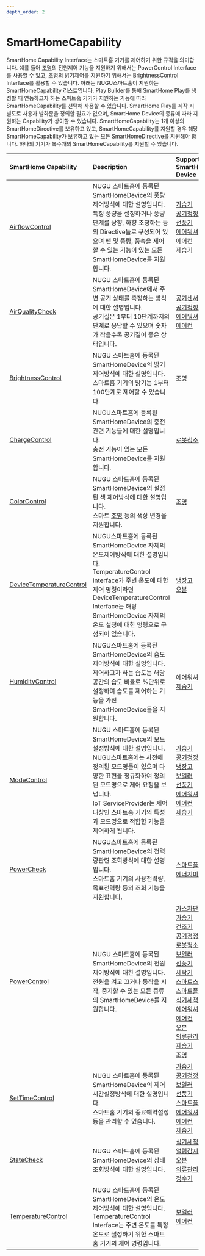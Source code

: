 ```yaml
---
depth_order: 2
---
```


# SmartHomeCapability

SmartHome Capability Interface는 스마트홈 기기를 제어하기 위한 규격을 의미합니다. 예를 들어 [조명](./smarthomedevicetype/type-21)의 전원제어 기능을 지원하기 위해서는 PowerControl Interface를 사용할 수 있고, [조명](./smarthomedevicetype/type-21)의 밝기제어를 지원하기 위해서는 BrightnessControl Interface를 활용할 수 있습니다. 아래는 NUGU스마트홈이 지원하는 SmartHomeCapability 리스트입니다. Play Builder를 통해 SmartHome Play를 생성할 때 연동하고자 하는 스마트홈 기기가 지원하는 기능에 따라 SmartHomeCapability를 선택해 사용할 수 있습니다. SmartHome Play를 제작 시 별도로 사용자 발화문을 정의할 필요가 없으며, SmartHome Device의 종류에 따라 지원하는 Capability가 상이할 수 있습니다. SmartHomeCapability는 1개 이상의 SmartHomeDirective를 보유하고 있고, SmartHomeCapability를 지원할 경우 해당 SmartHomeCapability가 보유하고 있는 모든 SmartHomeDirective를 지원해야 합니다. 하나의 기기가 복수개의 SmartHomeCapability를 지원할 수 있습니다.

| SmartHome Capability                                                                 | Description                                                                                                                                                                                    | Supported SmartHome Device                                                                                                                                                                                                                                                                                                                                                                                                                                                                                                                                                                                                                                                                                                                      |
|:-------------------------------------------------------------------------------------|:-----------------------------------------------------------------------------------------------------------------------------------------------------------------------------------------------|:------------------------------------------------------------------------------------------------------------------------------------------------------------------------------------------------------------------------------------------------------------------------------------------------------------------------------------------------------------------------------------------------------------------------------------------------------------------------------------------------------------------------------------------------------------------------------------------------------------------------------------------------------------------------------------------------------------------------------------------------|
| [AirflowControl](./smarthomecapability/airflowcontrol-interface)                     | NUGU 스마트홈에 등록된 SmartHomeDevice의 풍량제어방식에 대한 설명입니다.<br/>특정 풍량을 설정하거나 풍량 단계를 상향, 하향 조정하는 등의 Directive들로 구성되어 있으며 팬 및 풍량, 풍속을 제어할 수 있는 기능이 있는 모든 SmartHomeDevice를 지원합니다.                           | [가습기](./smarthomedevicetype/type-2)<br/>[공기청정기](./smarthomedevicetype/type-4-1)<br/>[선풍기](./smarthomedevicetype/type-8)<br/>[에어워셔](./smarthomedevicetype/type-14)<br/>[에어컨](./smarthomedevicetype/type-15)<br/>[제습기](./smarthomedevicetype/type-20)                                                                                                                                                                                                                                                                                                                                                                                                                                                                                             |
| [AirQualityCheck](./smarthomecapability/airqualitycheck-interface)                   | NUGU 스마트홈에 등록된 SmartHomeDevice에서 주변 공기 상태를 측정하는 방식에 대한 설명입니다.<br/>공기질은 1부터 10단계까지의 단계로 응답할 수 있으며 숫자가 작을수록 공기질이 좋은 상태입니다.                                                                       | [공기센서](./smarthomedevicetype/type-4)<br/>[공기청정기](./smarthomedevicetype/type-4-1)<br/>[에어워셔](./smarthomedevicetype/type-14)<br/>[에어컨](./smarthomedevicetype/type-15)                                                                                                                                                                                                                                                                                                                                                                                                                                                                                                                                                                             |
| [BrightnessControl](./smarthomecapability/brightnesscontrol-interface)               | NUGU 스마트홈에 등록된 SmartHomeDevice의 밝기제어방식에 대한 설명입니다.<br/>스마트홈 기기의 밝기는 1부터 100단계로 제어할 수 있습니다.                                                                                                      | [조명](./smarthomedevicetype/type-21)                                                                                                                                                                                                                                                                                                                                                                                                                                                                                                                                                                                                                                                                                                             |
| [ChargeControl](./smarthomecapability/chargecontrol-interface)                       | NUGU스마트홈에 등록된 SmartHomeDevice의 충전관련 기능들에 대한 설명입니다.<br/>충전 기능이 있는 모든 SmartHomeDevice를 지원합니다.                                                                                                    | [로봇청소기](./smarthomedevicetype/type-6)                                                                                                                                                                                                                                                                                                                                                                                                                                                                                                                                                                                                                                                                                                           |
| [ColorControl](./smarthomecapability/colorcontrol-interface)                         | NUGU 스마트홈에 등록된 SmartHomeDevice의 설정된 색 제어방식에 대한 설명입니다.<br/>스마트 [조명](./smarthomedevicetype/type-21) 등의 색상 변경을 지원합니다.                                                                             | [조명](./smarthomedevicetype/type-21)                                                                                                                                                                                                                                                                                                                                                                                                                                                                                                                                                                                                                                                                                                             |
| [DeviceTemperatureControl](./smarthomecapability/devicetemperaturecontrol-interface) | NUGU스마트홈에 등록된 SmartHomeDevice 자체의 온도제어방식에 대한 설명입니다.<br/>TemperatureControl Interface가 주변 온도에 대한 제어 명령이라면 DeviceTemperatureControl Interface는 해당 SmartHomeDevice 자체의 온도 설정에 대한 명령으로 구성되어 있습니다.  | [냉장고](./smarthomedevicetype/type-5)<br/>[오븐](./smarthomedevicetype/type-17)                                                                                                                                                                                                                                                                                                                                                                                                                                                                                                                                                                                                                                                                     |
| [HumidityControl](./smarthomecapability/humiditycontrol-interface)                   | NUGU스마트홈에 등록된 SmartHomeDevice의 습도제어방식에 대한 설명입니다.<br/>제어하고자 하는 습도는 해당 공간의 습도 비율로 %단위로 설정하며 습도를 제어하는 기능을 가진 SmartHomeDevice들을 지원합니다.                                                             | [에어워셔](./smarthomedevicetype/type-14)<br/>[제습기](./smarthomedevicetype/type-20)                                                                                                                                                                                                                                                                                                                                                                                                                                                                                                                                                                                                                                                                  |
| [ModeControl](./smarthomecapability/modecontrol-interface)                           | NUGU 스마트홈에 등록된 SmartHomeDevice의 모드설정방식에 대한 설명입니다.<br/>NUGU스마트홈에는 사전에 정의된 모드명들이 있으며 다양한 표현을 정규화하여 정의된 모드명으로 제어 요청을 보냅니다.<br/>IoT ServiceProvider는 제어 대상인 스마트홈 기기의 특성과 모드명으로 적합한 기능을 제어하게 됩니다.   | [가습기](./smarthomedevicetype/type-2)<br/>[공기청정기](./smarthomedevicetype/type-4-1)<br/>[냉장고](./smarthomedevicetype/type-5)<br/>[보일러](./smarthomedevicetype/type-7)<br/>[선풍기](./smarthomedevicetype/type-8)<br/>[에어워셔](./smarthomedevicetype/type-14)<br/>[에어컨](./smarthomedevicetype/type-15)<br/>[제습기](./smarthomedevicetype/type-20)                                                                                                                                                                                                                                                                                                                                                                                                             |
| [PowerCheck](./smarthomecapability/powercheck-interface)                             | NUGU스마트홈에 등록된 SmartHomeDevice의 전력량관련 조회방식에 대한 설명입니다.<br/>스마트홈 기기의 사용전력량, 목표전력량 등의 조회 기능을 지원합니다.                                                                                                | [스마트플러그](./smarthomedevicetype/type-11)<br/>[에너지미터](./smarthomedevicetype/type-13)                                                                                                                                                                                                                                                                                                                                                                                                                                                                                                                                                                                                                                                              |
| [PowerControl](./smarthomecapability/powercontrol-interface)                         | NUGU 스마트홈에 등록된 SmartHomeDevice의 전원제어방식에 대한 설명입니다.<br/>전원을 켜고 끄거나 동작을 시작, 중지할 수 있는 모든 종류의 SmartHomeDevice를 지원합니다.                                                                               | [가스차단기](./smarthomedevicetype/type-1)<br/>[가습기](./smarthomedevicetype/type-2)<br/>[건조기](./smarthomedevicetype/type-3)<br/>[공기청정기](./smarthomedevicetype/type-4-1)<br/>[로봇청소기](./smarthomedevicetype/type-6)<br/>[보일러](./smarthomedevicetype/type-7)<br/>[선풍기](./smarthomedevicetype/type-8)<br/>[세탁기](./smarthomedevicetype/type-9)<br/>[스마트스위치](./smarthomedevicetype/type-10)<br/>[스마트플러그](./smarthomedevicetype/type-11)<br/>[식기세척기](./smarthomedevicetype/type-12)<br/>[에어워셔](./smarthomedevicetype/type-14)<br/>[에어컨](./smarthomedevicetype/type-15)<br/>[오븐](./smarthomedevicetype/type-17)<br/>[의류관리기](./smarthomedevicetype/type-18)<br/>[제습기](./smarthomedevicetype/type-20)<br/>[조명](./smarthomedevicetype/type-21)                   |
| [SetTimeControl](./smarthomecapability/settimecontrol-interface)                     | NUGU 스마트홈에 등록된 SmartHomeDevice의 제어시간설정방식에 대한 설명입니다.<br/>스마트홈 기기의 종료예약설정 등을 관리할 수 있습니다.                                                                                                         | [가습기](./smarthomedevicetype/type-2)<br/>[공기청정기](./smarthomedevicetype/type-4-1)<br/>[보일러](./smarthomedevicetype/type-7)<br/>[선풍기](./smarthomedevicetype/type-8)<br/>[스마트플러그](./smarthomedevicetype/type-11)<br/>[에어워셔](./smarthomedevicetype/type-14)<br/>[에어컨](./smarthomedevicetype/type-15)<br/>[제습기](./smarthomedevicetype/type-20)                                                                                                                                                                                                                                                                                                                                                                                                         |
| [StateCheck](./smarthomecapability/statecheck-interface)                             | NUGU 스마트홈에 등록된 SmartHomeDevice의 상태조회방식에 대한 설명입니다.                                                                                                                                              | [식기세척기](./smarthomedevicetype/type-12)<br/>[열림감지센서](./smarthomedevicetype/type-16)<br/>[오븐](./smarthomedevicetype/type-17)<br/>[의류관리기](./smarthomedevicetype/type-18)<br/>[정수기](./smarthomedevicetype/type-19)                                                                                                                                                                                                                                                                                                                                                                                                                                                                                                                                  |
| [TemperatureControl](./smarthomecapability/temperaturecontrol-interface)             | NUGU 스마트홈에 등록된 SmartHomeDevice의 온도제어방식에 대한 설명입니다.<br/>TemperatureControl Interface는 주변 온도를 특정 온도로 설정하기 위한 스마트홈 기기의 제어 명령입니다.                                                                   | [보일러](./smarthomedevicetype/type-7)<br/>[에어컨](./smarthomedevicetype/type-15)                                                                                                                                                                                                                                                                                                                                                                                                                                                                                                                                                                                                                                                                    |

